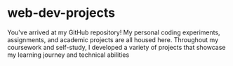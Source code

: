 # web-dev-projects
You've arrived at my GitHub repository! My personal coding experiments, assignments, and academic projects are all housed here. Throughout my coursework and self-study, I developed a variety of projects that showcase my learning journey and technical abilities
